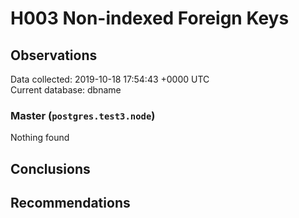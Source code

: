 # H003 Non-indexed Foreign Keys #

## Observations ##
Data collected: 2019-10-18 17:54:43 +0000 UTC  
Current database: dbname  


### Master (`postgres.test3.node`) ###



Nothing found



## Conclusions ##


## Recommendations ##

